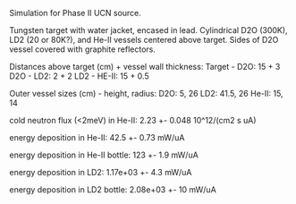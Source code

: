 Simulation for Phase II UCN source.

Tungsten target with water jacket, encased in lead.
Cylindrical D2O (300K), LD2 (20 or 80K?), and He-II vessels centered above target.
Sides of D2O vessel covered with graphite reflectors.

Distances above target (cm) + vessel wall thickness:
Target - D2O: 15 + 3
D2O - LD2: 2 + 2
LD2 - HE-II: 15 + 0.5

Outer vessel sizes (cm) - height, radius:
D2O: 5, 26
LD2: 41.5, 26
He-II: 15, 14

cold neutron flux (<2meV) in He-II:
2.23 +- 0.048 10^12/(cm2 s uA)

energy deposition in He-II:
42.5 +- 0.73 mW/uA

energy deposition in He-II bottle:
123 +- 1.9 mW/uA

energy deposition in LD2:
1.17e+03 +- 4.3 mW/uA

energy deposition in LD2 bottle:
2.08e+03 +- 10 mW/uA

